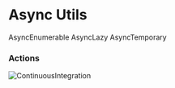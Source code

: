 # Async Utils
AsyncEnumerable
AsyncLazy
AsyncTemporary

### Actions

![ContinuousIntegration](https://github.com/Nivaes/Nivaes.Guid/workflows/ContinuousIntegration/badge.svg)
